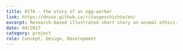 ```yaml
---
title: RITA - the story of an egg-worker
link: https://dnsos.github.io/ritasgeschichte/en/
excerpt: Research-based illustrated short story on animal ethics.
date: 04/2017
category: project
role: Concept, Design, Development
---
```

